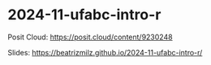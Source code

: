# 2024-11-ufabc-intro-r

Posit Cloud: <https://posit.cloud/content/9230248>

Slides: <https://beatrizmilz.github.io/2024-11-ufabc-intro-r/>
